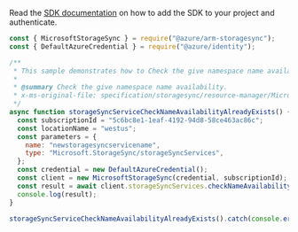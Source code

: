 Read the [SDK documentation](https://github.com/Azure/azure-sdk-for-js/blob/%40azure%2Farm-storagesync_9.0.1/sdk/storagesync/arm-storagesync/README.md) on how to add the SDK to your project and authenticate.

```javascript
const { MicrosoftStorageSync } = require("@azure/arm-storagesync");
const { DefaultAzureCredential } = require("@azure/identity");

/**
 * This sample demonstrates how to Check the give namespace name availability.
 *
 * @summary Check the give namespace name availability.
 * x-ms-original-file: specification/storagesync/resource-manager/Microsoft.StorageSync/stable/2020-09-01/examples/StorageSyncServiceCheckNameAvailability_AlreadyExists.json
 */
async function storageSyncServiceCheckNameAvailabilityAlreadyExists() {
  const subscriptionId = "5c6bc8e1-1eaf-4192-94d8-58ce463ac86c";
  const locationName = "westus";
  const parameters = {
    name: "newstoragesyncservicename",
    type: "Microsoft.StorageSync/storageSyncServices",
  };
  const credential = new DefaultAzureCredential();
  const client = new MicrosoftStorageSync(credential, subscriptionId);
  const result = await client.storageSyncServices.checkNameAvailability(locationName, parameters);
  console.log(result);
}

storageSyncServiceCheckNameAvailabilityAlreadyExists().catch(console.error);
```
